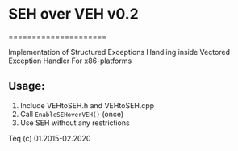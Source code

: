 # SEH over VEH v0.2
=====================

Implementation of Structured Exceptions Handling inside Vectored Exception Handler
For x86-platforms
## Usage: 
1. Include VEHtoSEH.h and VEHtoSEH.cpp
2. Call `EnableSEHoverVEH()` (once)
3. Use SEH without any restrictions

Teq (c) 01.2015-02.2020